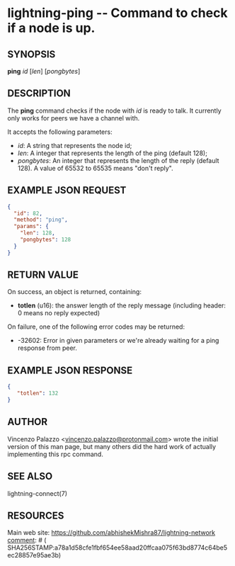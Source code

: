lightning-ping -- Command to check if a node is up.
============================================================

SYNOPSIS
--------

**ping** *id* [*len*] [*pongbytes*]

DESCRIPTION
-----------

The **ping** command checks if the node with *id* is ready to talk. 
It currently only works for peers we have a channel with.

It accepts the following parameters:

- *id*: A string that represents the node id;
- *len*: A integer that represents the length of the ping (default 128);
- *pongbytes*: An integer that represents the length of the reply (default 128).
  A value of 65532 to 65535 means "don't reply".

EXAMPLE JSON REQUEST
------------
```json
{
  "id": 82,
  "method": "ping",
  "params": {
    "len": 128,
    "pongbytes": 128
  }
}
```

RETURN VALUE
------------

[comment]: # (GENERATE-FROM-SCHEMA-START)
On success, an object is returned, containing:
- **totlen** (u16): the answer length of the reply message (including header: 0 means no reply expected)

[comment]: # (GENERATE-FROM-SCHEMA-END)

On failure, one of the following error codes may be returned:

- -32602: Error in given parameters or we're already waiting for a ping response from peer.

EXAMPLE JSON RESPONSE
-----
```json
{
   "totlen": 132
}

```


AUTHOR
------

Vincenzo Palazzo <<vincenzo.palazzo@protonmail.com>> wrote the initial version of this man page, but many others did the hard work of actually implementing this rpc command.

SEE ALSO
--------

lightning-connect(7)

RESOURCES
---------

Main web site: <https://github.com/abhishekMishra87/lightning-network>
[comment]: # ( SHA256STAMP:a78a1d58cfe1fbf654ee58aad20ffcaa075f63bd8774c64be5ec28857e95ae3b)
